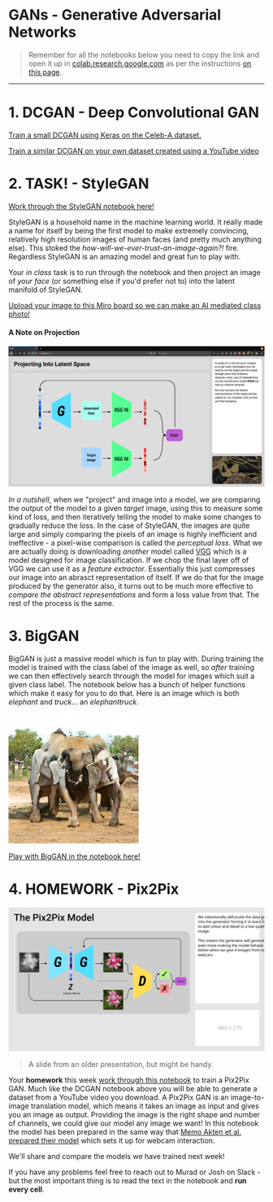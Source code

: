 # GANs - Generative Adversarial Networks

> Remember for all the notebooks below you need to copy the link and open it up in [colab.research.google.com](colab.research.google.com) as per the instructions [on this page](https://github.com/joshmurr/dip-ai-comp-futures-colab).

---

# 1. DCGAN - Deep Convolutional GAN

[Train a small DCGAN using Keras on the Celeb-A dataset.](https://github.com/joshmurr/machine-learnings/blob/master/cci-dsai/DCGAN_Keras.ipynb)

[Train a similar DCGAN on your own dataset created using a YouTube video](https://github.com/joshmurr/machine-learnings/blob/master/cci-dsai/DCGAN_Keras_Cutsom_Dataset.ipynb)

# 2. __TASK!__ - StyleGAN

[Work through the StyleGAN notebook here!](https://github.com/joshmurr/machine-learnings/blob/master/cci-dsai/StyleGAN2.ipynb)

StyleGAN is a household name in the machine learning world. It really made a name for itself by being the first model to make extremely convincing, relatively high resolution images of human faces (and pretty much anything else). This stoked the _how-will-we-ever-trust-an-image-again?!_ fire. Regardless StyleGAN is an amazing model and great fun to play with.

Your _in class_ task is to run through the notebook and then project an image of _your face_ (or something else if you'd prefer not to) into the latent manifold of StyleGAN.

[Upload your image to this Miro board so we can make an AI mediated class photo!](https://miro.com/welcomeonboard/WXN3SFZYUVJzNXNrQzk3WERLQUdOR3pYT25UZ1J1VTRDcVNRTWFhSmNJM1VEcGwyc0RpeEN0SngzTXRrbnl5NHwzMDc0NDU3MzY0OTEwNTIwOTg2?invite_link_id=623605424355)

#### A Note on Projection

![Projection](./images/project_vgg.png)

_In a nutshell_, when we "project" and image into a model, we are comparing the output of the model to a given _target_ image, using this to measure some kind of loss, and then iteratively telling the model to make some changes to gradually reduce the loss. In the case of StyleGAN, the images are quite large and simply comparing the pixels of an image is highly inefficient and ineffective - a pixel-wise comparison is called the _perceptual loss_. What we are actually doing is downloading _another_ model called [VGG](https://neurohive.io/en/popular-networks/vgg16/) which is a model designed for image classification. If we chop the final layer off of VGG we can use it as a _feature extractor_. Essentially this just compresses our image into an abrasct representation of itself. If we do that for the image produced by the generator also, it turns out to be much more effective to _compare the abstract representations_ and form a loss value from that. The rest of the process is the same.

# 3. BigGAN

BigGAN is just a massive model which is fun to play with. During training the model is trained with the class label of the image as well, so _after_ training we can then effectively search through the model for images which suit a given class label. The notebook below has a bunch of helper functions which make it easy for you to do that. Here is an image which is both _elephant_ and _truck_... an _elephanttruck_.

![Elephant Truck](./images/elephant_truck2.png)

[Play with BigGAN in the notebook here!](https://github.com/joshmurr/machine-learnings/blob/master/bigGAN/BigGAN_Playground.ipynb)

# 4. __HOMEWORK__ - Pix2Pix

![Pix2Pix](./images/pix2pix_w_images.svg)

> A slide from an older presentation, but might be handy.

Your __homework__ this week [work through  this notebook](https://github.com/joshmurr/machine-learnings/blob/master/pix2pix/pix2pix2webcam.ipynb) to train a Pix2Pix GAN. Much like the DCGAN notebook above you will be able to generate a dataset from a YouTube video you download. A Pix2Pix GAN is an image-to-image translation model, which means it takes an image as input and gives you an image as output. Providing the image is the right shape and number of channels, we could give our model any image we want! In this notebook the model has been prepared in the same way that [Memo Akten et al. prepared their model](https://vimeo.com/260612034) which sets it up for webcam interaction.

We'll  share and compare the models we have trained next week!

If you have any problems feel free to reach out to Murad or Josh on Slack - but the most important thing is to read the text in the notebook and __run every cell__.

